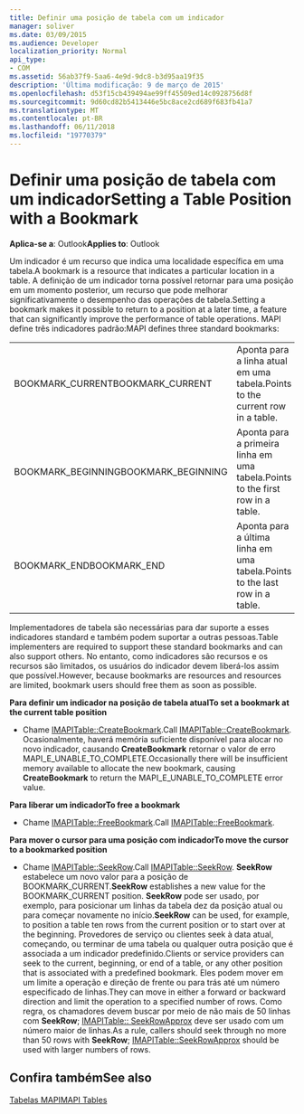 ```yaml
---
title: Definir uma posição de tabela com um indicador
manager: soliver
ms.date: 03/09/2015
ms.audience: Developer
localization_priority: Normal
api_type:
- COM
ms.assetid: 56ab37f9-5aa6-4e9d-9dc8-b3d95aa19f35
description: 'Última modificação: 9 de março de 2015'
ms.openlocfilehash: d53f15cb439494ae99ff45509ed14c0928756d8f
ms.sourcegitcommit: 9d60cd82b5413446e5bc8ace2cd689f683fb41a7
ms.translationtype: MT
ms.contentlocale: pt-BR
ms.lasthandoff: 06/11/2018
ms.locfileid: "19770379"
---
```

# <a name="setting-a-table-position-with-a-bookmark"></a><span data-ttu-id="dedd6-103">Definir uma posição de tabela com um indicador</span><span class="sxs-lookup"><span data-stu-id="dedd6-103">Setting a Table Position with a Bookmark</span></span>

  
  
<span data-ttu-id="dedd6-104">**Aplica-se a**: Outlook</span><span class="sxs-lookup"><span data-stu-id="dedd6-104">**Applies to**: Outlook</span></span> 
  
<span data-ttu-id="dedd6-105">Um indicador é um recurso que indica uma localidade específica em uma tabela.</span><span class="sxs-lookup"><span data-stu-id="dedd6-105">A bookmark is a resource that indicates a particular location in a table.</span></span> <span data-ttu-id="dedd6-106">A definição de um indicador torna possível retornar para uma posição em um momento posterior, um recurso que pode melhorar significativamente o desempenho das operações de tabela.</span><span class="sxs-lookup"><span data-stu-id="dedd6-106">Setting a bookmark makes it possible to return to a position at a later time, a feature that can significantly improve the performance of table operations.</span></span> <span data-ttu-id="dedd6-107">MAPI define três indicadores padrão:</span><span class="sxs-lookup"><span data-stu-id="dedd6-107">MAPI defines three standard bookmarks:</span></span> 
  
|||
|:-----|:-----|
|<span data-ttu-id="dedd6-108">BOOKMARK_CURRENT</span><span class="sxs-lookup"><span data-stu-id="dedd6-108">BOOKMARK_CURRENT</span></span>  <br/> |<span data-ttu-id="dedd6-109">Aponta para a linha atual em uma tabela.</span><span class="sxs-lookup"><span data-stu-id="dedd6-109">Points to the current row in a table.</span></span>  <br/> |
|<span data-ttu-id="dedd6-110">BOOKMARK_BEGINNING</span><span class="sxs-lookup"><span data-stu-id="dedd6-110">BOOKMARK_BEGINNING</span></span>  <br/> |<span data-ttu-id="dedd6-111">Aponta para a primeira linha em uma tabela.</span><span class="sxs-lookup"><span data-stu-id="dedd6-111">Points to the first row in a table.</span></span>  <br/> |
|<span data-ttu-id="dedd6-112">BOOKMARK_END</span><span class="sxs-lookup"><span data-stu-id="dedd6-112">BOOKMARK_END</span></span>  <br/> |<span data-ttu-id="dedd6-113">Aponta para a última linha em uma tabela.</span><span class="sxs-lookup"><span data-stu-id="dedd6-113">Points to the last row in a table.</span></span>  <br/> |
   
<span data-ttu-id="dedd6-114">Implementadores de tabela são necessárias para dar suporte a esses indicadores standard e também podem suportar a outras pessoas.</span><span class="sxs-lookup"><span data-stu-id="dedd6-114">Table implementers are required to support these standard bookmarks and can also support others.</span></span> <span data-ttu-id="dedd6-115">No entanto, como indicadores são recursos e os recursos são limitados, os usuários do indicador devem liberá-los assim que possível.</span><span class="sxs-lookup"><span data-stu-id="dedd6-115">However, because bookmarks are resources and resources are limited, bookmark users should free them as soon as possible.</span></span> 
  
 <span data-ttu-id="dedd6-116">**Para definir um indicador na posição de tabela atual**</span><span class="sxs-lookup"><span data-stu-id="dedd6-116">**To set a bookmark at the current table position**</span></span>
  
- <span data-ttu-id="dedd6-117">Chame [IMAPITable::CreateBookmark](imapitable-createbookmark.md).</span><span class="sxs-lookup"><span data-stu-id="dedd6-117">Call [IMAPITable::CreateBookmark](imapitable-createbookmark.md).</span></span> <span data-ttu-id="dedd6-118">Ocasionalmente, haverá memória suficiente disponível para alocar no novo indicador, causando **CreateBookmark** retornar o valor de erro MAPI_E_UNABLE_TO_COMPLETE.</span><span class="sxs-lookup"><span data-stu-id="dedd6-118">Occasionally there will be insufficient memory available to allocate the new bookmark, causing **CreateBookmark** to return the MAPI_E_UNABLE_TO_COMPLETE error value.</span></span> 
    
 <span data-ttu-id="dedd6-119">**Para liberar um indicador**</span><span class="sxs-lookup"><span data-stu-id="dedd6-119">**To free a bookmark**</span></span>
  
- <span data-ttu-id="dedd6-120">Chame [IMAPITable::FreeBookmark](imapitable-freebookmark.md).</span><span class="sxs-lookup"><span data-stu-id="dedd6-120">Call [IMAPITable::FreeBookmark](imapitable-freebookmark.md).</span></span>
    
 <span data-ttu-id="dedd6-121">**Para mover o cursor para uma posição com indicador**</span><span class="sxs-lookup"><span data-stu-id="dedd6-121">**To move the cursor to a bookmarked position**</span></span>
  
- <span data-ttu-id="dedd6-122">Chame [IMAPITable::SeekRow](imapitable-seekrow.md).</span><span class="sxs-lookup"><span data-stu-id="dedd6-122">Call [IMAPITable::SeekRow](imapitable-seekrow.md).</span></span> <span data-ttu-id="dedd6-123">**SeekRow** estabelece um novo valor para a posição de BOOKMARK_CURRENT.</span><span class="sxs-lookup"><span data-stu-id="dedd6-123">**SeekRow** establishes a new value for the BOOKMARK_CURRENT position.</span></span> <span data-ttu-id="dedd6-124">**SeekRow** pode ser usado, por exemplo, para posicionar um linhas da tabela dez da posição atual ou para começar novamente no início.</span><span class="sxs-lookup"><span data-stu-id="dedd6-124">**SeekRow** can be used, for example, to position a table ten rows from the current position or to start over at the beginning.</span></span> <span data-ttu-id="dedd6-125">Provedores de serviço ou clientes seek à data atual, começando, ou terminar de uma tabela ou qualquer outra posição que é associada a um indicador predefinido.</span><span class="sxs-lookup"><span data-stu-id="dedd6-125">Clients or service providers can seek to the current, beginning, or end of a table, or any other position that is associated with a predefined bookmark.</span></span> <span data-ttu-id="dedd6-126">Eles podem mover em um limite a operação e direção de frente ou para trás até um número especificado de linhas.</span><span class="sxs-lookup"><span data-stu-id="dedd6-126">They can move in either a forward or backward direction and limit the operation to a specified number of rows.</span></span> <span data-ttu-id="dedd6-127">Como regra, os chamadores devem buscar por meio de não mais de 50 linhas com **SeekRow**; [IMAPITable:: SeekRowApprox](imapitable-seekrowapprox.md) deve ser usado com um número maior de linhas.</span><span class="sxs-lookup"><span data-stu-id="dedd6-127">As a rule, callers should seek through no more than 50 rows with **SeekRow**; [IMAPITable::SeekRowApprox](imapitable-seekrowapprox.md) should be used with larger numbers of rows.</span></span> 
    
## <a name="see-also"></a><span data-ttu-id="dedd6-128">Confira também</span><span class="sxs-lookup"><span data-stu-id="dedd6-128">See also</span></span>



[<span data-ttu-id="dedd6-129">Tabelas MAPI</span><span class="sxs-lookup"><span data-stu-id="dedd6-129">MAPI Tables</span></span>](mapi-tables.md)

